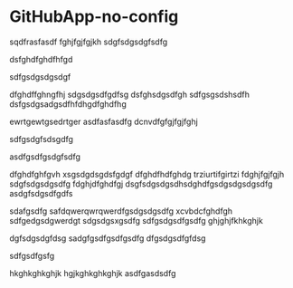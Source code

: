 # GitHubApp-no-config
sqdfrasfasdf
fghjfgjfgjkh
sdgfsdgsdgfsdfg


dsfghdfghdfhfgd

sdfgsdgsdgsdgf

dfghdffghngfhj
sdgsdgsdfgdfsg
dsfghsdgsdfgh
sdfgsgsdshsdfh
dsfgsdgsadgsdfhfdhgdfghdfhg

ewrtgewtgsedrtger
asdfasfasdfg
dcnvdfgfgjfgjfghj

sdfgsdgfsdsgdfg

asdfgsdfgsdgfsdfg

dfghdfghfgvh
xsgsdgdsgdsfgdgf
dfghdfhdfghdg
trziurtifgirtzi
fdghjfgjfgjh
sdgfsdgsdgsdfg
fdghjdfghdfgj
dsgfsdgsdgsdhsdghdfgsdgsdgsdgsdfg
asdgfsdgsdfgdfs

sdafgsdfg
safdqwerqwrqwerdfgsdgsdgsdfg
xcvbdcfghdfgh
sdfgedgsdgwerdgt
sdgsdgsxgsdfg
sdfgsdgsdfgsdfg
ghjghjfkhkghjk

dgfsdgsdgfdsg
sadgfgsdfgsdfgsdfg
dfgsdgsdfgfdsg

sdfgsdfgsfg


hkghkghkghjk
hgjkghkghkghjk
asdfgasdsdfg
